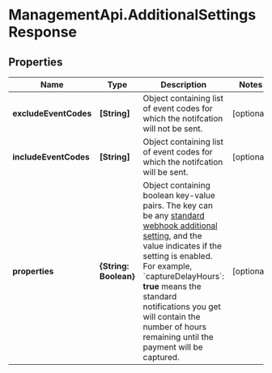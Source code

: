 # ManagementApi.AdditionalSettingsResponse

## Properties

Name | Type | Description | Notes
------------ | ------------- | ------------- | -------------
**excludeEventCodes** | **[String]** | Object containing list of event codes for which the notifcation will not be sent.  | [optional] 
**includeEventCodes** | **[String]** | Object containing list of event codes for which the notifcation will be sent.  | [optional] 
**properties** | **{String: Boolean}** | Object containing boolean key-value pairs. The key can be any [standard webhook additional setting](https://docs.adyen.com/development-resources/webhooks/additional-settings), and the value indicates if the setting is enabled. For example, &#x60;captureDelayHours&#x60;: **true** means the standard notifications you get will contain the number of hours remaining until the payment will be captured. | [optional] 


